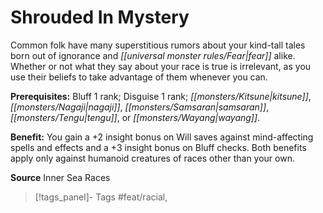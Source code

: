 ﻿---
cssclass: [feats]

---
# Shrouded In Mystery

Common folk have many superstitious rumors about your kind-tall tales born out of ignorance and _[[universal monster rules/Fear|fear]]_ alike. Whether or not what they say about your race is true is irrelevant, as you use their beliefs to take advantage of them whenever you can.

**Prerequisites:** Bluff 1 rank; Disguise 1 rank; _[[monsters/Kitsune|kitsune]]_, _[[monsters/Nagaji|nagaji]]_, _[[monsters/Samsaran|samsaran]]_, _[[monsters/Tengu|tengu]]_, or _[[monsters/Wayang|wayang]]_.

**Benefit:** You gain a +2 insight bonus on Will saves against mind-affecting spells and effects and a +3 insight bonus on Bluff checks. Both benefits apply only against humanoid creatures of races other than your own.

**Source** Inner Sea Races
>[!tags_panel]- Tags
> #feat/racial, 
